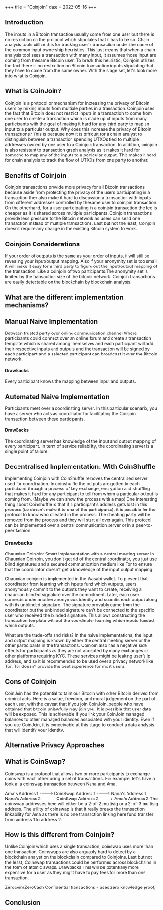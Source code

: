 +++
title = "Coinjoin"
date = 2022-05-16
+++

## Introduction

The inputs in a Bitcoin transaction usually come from one user but there is no restriction on the protocol which stipulates that it has to be so. Chain analysis tools utilize this for tracking user's transaction under the name of the common input ownership heuristics. This just means that when a chain analysis tool sees a transaction with many input, it assumes those input are coming from thesame Bitcoin user. To break this heuristic, Coinjoin utilizes the fact there is no restriction on Bitcoin transaction inputs stipulating that they have to come from the same owner. With the stage set, let's look more into what is Coinjoin.

## What is CoinJoin?

Coinjoin is a protocol or mechanism for increasing the privacy of Bitcoin users by mixing inputs from multiple parties in a transaction. Coinjoin uses the fact that Bitcoin does not restrict inputs in a transaction to come from one user to create a transaction which is made up of inputs from many participants with the goal of making it hard for any third party to map an input to a particular output. Why does this increase the privacy of Bitcoin transactions? This is because now it is difficult for a chain analyst to distinguish between a transaction spending UTXOs tied to multiple addresses owned by one user to a Coinjoin transaction. In addition, coinjoin is also resistant to transaction graph analysis as it makes it hard for someone to map any of the inputs to a particular output. This makes it hard for chain analysis to track the flow of UTXOs from one party to another.

## Benefits of Coinjoin

Coinjoin transactions provide more privacy for all Bitcoin transactions because aside from protecting the privacy of the users participating in a transaction they also make it hard to discussion a transaction with inputs from different addresses controlled by thesame user to coinjoin transaction. On the otherhand, for a user participating in a coinjoin transaction the fee is cheaper as it is shared across multiple participants. Coinjoin transactions provide less pressure to the Bitcoin network as users can send one transaction instead of multiple transactions. Last but not the least, Coinjoin doesn’t require any change in the existing Bitcoin system to work. 



## Coinjoin Considerations
If your order of outputs is the same as your order of inputs, it will still be revealing your input/output mapping.
Also if your anonymity set is too small it will make it easy for a third party to figure out the input/output mapping of the transaction. Like a coinjoin of two participants.The anonymity set is limited by the transaction size of the bitcoin network.
Coinjoin transactions are easily detectable on the blockchain by blockchain analysts. 



## What are the different implementation mechanisms? 

## Manual Naive Implementation 
Between trusted party over online communication channel
Where participants could connect over an online forum and create a transaction template which is shared among themselves and each participant will add their respective inputs and outputs and the transaction will be signed by each participant and a selected participant can broadcast it over the Bitcoin network. 

#### DrawBacks
Every participant knows the mapping between input and outputs. 

## Automated Naive Implementation 
Participants meet over a coordinating server. In this particular scenario, you have a server who acts as coordinator for facilitating the Coinjoin transaction between these participants. 

#### DrawBacks
The coordinating server has knowledge of the input and output mapping of every participant.
In term of service reliability, the coordinating server is a single point of failure.

## Decentralised Implementation: With CoinShuffle 
Implementing Coinjoin with CoinShuffle removes the centralised server used for coordination. In coinshuffle the outputs are gotten to each participant through a process of key exchange, encryption and shuffling that makes it hard for any participant to tell from whom a particular output is coming from. (Maybe we can show the process with a map)
One interesting thing about Coinshuffle is that if a participant’s address gets lost in this process (i.e doesn’t make it to one of the participants), it is possible for the protocol to know who cheated in the process. The cheating party will be removed from the process and they will start all over again. This protocol can be implemented over a central communication server or in a peer-to-peer fashion. 

### Drawbacks

Chaumian Coinjoin: Smart Implementation with a central meeting server
In Chaumian Coinjoin, you don’t get rid of the central coordinator, you just use blind signatures and a secured communication medium like Tor to ensure that the coordinator doesn’t get a knowledge of the input output mapping. 



Chaumian coinjoin is implemented in the Wasabi wallet. 
To prevent that coordinator from learning which inputs fund which outputs, users anonymously commit to the outputs they want to create, receiving a chaumian blinded signature over the commitment. Later, each user connects under another anonymous identity and submits each output along with its unblinded signature. The signature provably came from the coordinator but the unblinded signature can’t be connected to the specific user who received the blinded signature. This allows constructing the transaction template without the coordinator learning which inputs funded which outputs.



What are the trade-offs and risks? 
In the naive implementations, the input and output mapping is known by either the central meeting server or the other participants in the transactions.
Coinjoin also has a negative side effects for participants as they are not accepted by many exchanges or other platforms requiring KYC.
These services might be leaking user’s Ip address, and so it is recommended to be used over a privacy network like Tor. Tor doesn’t provide the best experience for most users.

## Cons of Coinjoin
CoinJoin has the potential to taint our Bitcoin with other Bitcoin derived from criminal acts. Here is a value, freedom, and moral judgement on the part of each user, with the caveat that if you join CoinJoin, people who have obtained that bitcoin unlawfully may join you.
It is possible that user data will be exposed. This is achievable if you link your CoinJoin managed balances to other managed balances associated with your identity. Even if you use CoinJoin, it is conceivable at this stage to conduct a data analysis that will identify your identity.

## Alternative Privacy Approaches

## What is CoinSwap?
Coinswap is a protocol that allows two or more participants to exchange coins with each other using a set of transactions. For example, let's have a look at a coinswap transaction between Nana and Ama. 

Ama's Address 1 ----> CoinSwap Address 1 ----> Nana's Address 1
Nana's Address 2 ----> CoinSwap Address 2 ----> Ama's Address 2
The coinswap addresses here will either be a 2-of-2 multisig or a 2-of-3 multisig address. The utility of coinswap is that it really breaks the transaction linkability for Ama as there is no one transaction linking here fund transfer from address 1 to address 2.

## How is this different from Coinjoin?
Unlike Coinjoin which uses a single transaction, coinswap uses more than one transaction. 
Coinswaps are also arguably hard to detect by a blockchain analyst on the blockchain compared to Coinjoins. 
Last but not the least, Coinswap transactions could be performed across blockchains in the form of atomic swaps.
Drawbacks
This will be potentially more expensive for a user as they might have to pay fees for more than one transaction.



Zerocoin/ZeroCash
Confidential transactions - uses zero knowledge proof, 

## Conclusion
